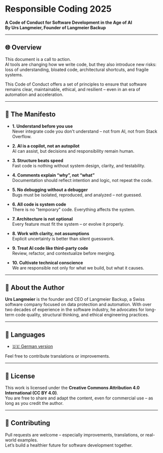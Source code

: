 # Responsible Coding 2025

**A Code of Conduct for Software Development in the Age of AI**  
**By Urs Langmeier, Founder of Langmeier Backup**

---

## 🌐 Overview

This document is a call to action.  
AI tools are changing how we write code, but they also introduce new risks: loss of understanding, bloated code, architectural shortcuts, and fragile systems.

This Code of Conduct offers a set of principles to ensure that software remains clear, maintainable, ethical, and resilient – even in an era of automation and acceleration.

---

## 📜 The Manifesto

- **1. Understand before you use**  
  Never integrate code you don't understand – not from AI, not from Stack Overflow.

- **2. AI is a copilot, not an autopilot**  
  AI can assist, but decisions and responsibility remain human.

- **3. Structure beats speed**  
  Fast code is nothing without system design, clarity, and testability.

- **4. Comments explain “why”, not “what”**  
  Documentation should reflect intention and logic, not repeat the code.

- **5. No debugging without a debugger**  
  Bugs must be isolated, reproduced, and analyzed – not guessed.

- **6. All code is system code**  
  There is no "temporary" code. Everything affects the system.

- **7. Architecture is not optional**  
  Every feature must fit the system – or evolve it properly.

- **8. Work with clarity, not assumptions**  
  Explicit uncertainty is better than silent guesswork.

- **9. Treat AI code like third-party code**  
  Review, refactor, and contextualize before merging.

- **10. Cultivate technical conscience**  
  We are responsible not only for what we build, but what it causes.

---

## 👤 About the Author

**Urs Langmeier** is the founder and CEO of Langmeier Backup, a Swiss software company focused on data protection and automation. With over two decades of experience in the software industry, he advocates for long-term code quality, structural thinking, and ethical engineering practices.

---

## 📂 Languages

- [🇩🇪 German version](./german.md)  

Feel free to contribute translations or improvements.

---

## 📄 License

This work is licensed under the **Creative Commons Attribution 4.0 International (CC BY 4.0)**.  
You are free to share and adapt the content, even for commercial use – as long as you credit the author.

---

## 🤝 Contributing

Pull requests are welcome – especially improvements, translations, or real-world examples.  
Let’s build a healthier future for software development together.
